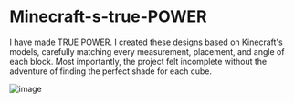 # Minecraft-s-true-POWER
I have made TRUE POWER. I created these designs based on Kinecraft's models, carefully matching every measurement, placement, and angle of each block. Most importantly, the project felt incomplete without the adventure of finding the perfect shade for each cube.

![image](https://github.com/user-attachments/assets/2e2a87e9-8c49-455b-b0b1-b8a65f6a0f72)
